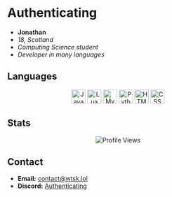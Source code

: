 # Authenticating

- **Jonathan**  
- *18, Scotland*  
- *Computing Science student*  
- *Developer in many languages*

## Languages

<p align="center">
    <img width="32" src="https://raw.githubusercontent.com/marwin1991/profile-technology-icons/refs/heads/main/icons/javascript.png" alt="JavaScript" title="JavaScript"/>
    <img width="32" src="https://raw.githubusercontent.com/marwin1991/profile-technology-icons/refs/heads/main/icons/lua.png" alt="Lua" title="Lua"/>
    <img width="32" src="https://raw.githubusercontent.com/marwin1991/profile-technology-icons/refs/heads/main/icons/mysql.png" alt="MySQL" title="MySQL"/>
    <img width="32" src="https://raw.githubusercontent.com/marwin1991/profile-technology-icons/refs/heads/main/icons/python.png" alt="Python" title="Python"/>
    <img width="32" src="https://raw.githubusercontent.com/marwin1991/profile-technology-icons/refs/heads/main/icons/html.png" alt="HTML" title="HTML"/>
    <img width="32" src="https://raw.githubusercontent.com/marwin1991/profile-technology-icons/refs/heads/main/icons/css.png" alt="CSS" title="CSS"/>
</p>

## Stats

<p align="center">
    <img src="https://komarev.com/ghpvc/?username=2034&color=grey&style=for-the-badge&abbreviated=true" alt="Profile Views">
</p>

## Contact

- **Email:** [contact@wtsk.lol](mailto:contact@wtsk.lol)
- **Discord:** [Authenticating](https://discord.com/users/1340045863401033800)
